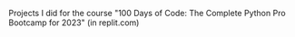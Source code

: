 Projects I did for the course "100 Days of Code: The Complete Python Pro Bootcamp for 2023" (in replit.com)

